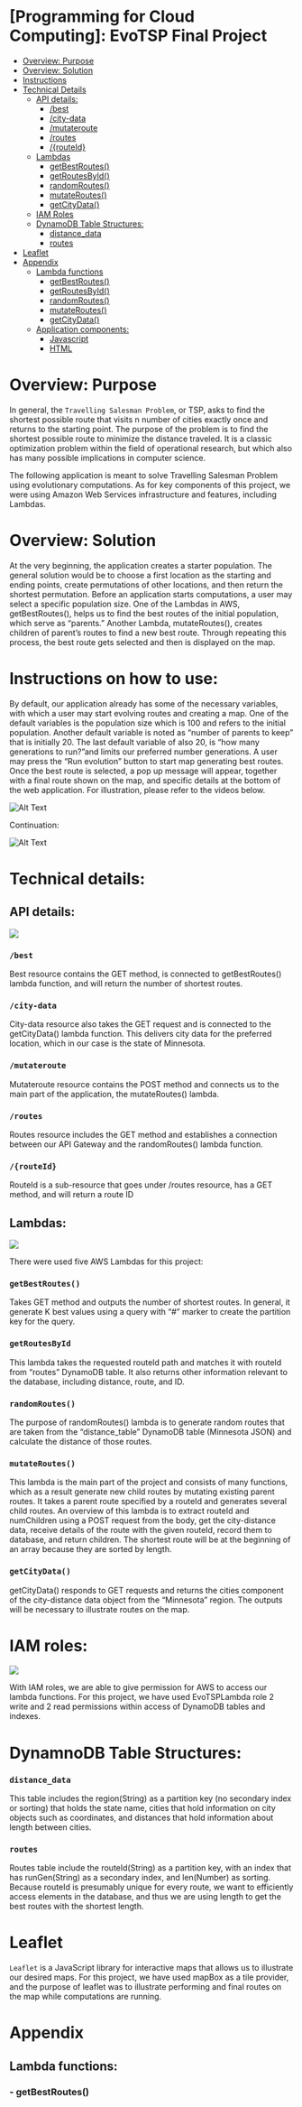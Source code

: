 # [Programming for Cloud Computing]: EvoTSP Final Project

- [Overview: Purpose](#purpose)
- [Overview: Solution](#solution)
- [Instructions](#instructions)
- [Technical Details](#technicaldetails)
    - [API details:](#apidetails)
        - [/best](#best)
        - [/city-data](#citydata)
        - [/mutateroute](#mutateroute)
        - [/routes](#routes)
        - [/{routeId}](#routeid)
    - [Lambdas](#lambdas)
        - [getBestRoutes()](#getbestroutes)
        - [getRoutesById()](#getroutesbyid)
        - [randomRoutes()](#randomroutes)
        - [mutateRoutes()](#mutateroutes)
        - [getCityData()](#getcitydata)
    - [IAM Roles](#iamroles)
    - [DynamoDB Table Structures:](#tables)
        - [distance_data](#distancedata)
        - [routes](#routes)
- [Leaflet](#leaflet)
- [Appendix](#appendix)
    - [Lambda functions](#lambdas)
        - [getBestRoutes()](#getbestroutes())
        - [getRoutesById()](#getroutesbyid())
        - [randomRoutes()](#randomroutes())
        - [mutateRoutes()](#mutateroutes())
        - [getCityData()](#getcitydata())
    - [Application components:](#application)
        - [Javascript](#javascript)
        - [HTML](#html)


<h1 id="purpose">Overview: Purpose </h1>

In general, the `Travelling Salesman Problem`, or TSP, asks to find the shortest possible route that visits n number of cities exactly once and returns to the starting point. The
purpose of the problem is to find the shortest possible route to minimize the distance traveled. It is a classic optimization problem within the field of operational research, but which also has many possible implications in computer science.

The following application is meant to solve Travelling Salesman Problem using
evolutionary computations. As for key components of this project, we were using
Amazon Web Services infrastructure and features, including Lambdas.

<h1 id="solution">Overview: Solution </h1>

At the very beginning, the application creates a starter population. The general solution
would be to choose a first location as the starting and ending points, create
permutations of other locations, and then return the shortest permutation. Before an
application starts computations, a user may select a specific population size. One of the
Lambdas in AWS, getBestRoutes(), helps us to find the best routes of the initial
population, which serve as “parents.” Another Lambda, mutateRoutes(), creates
children of parent’s routes to find a new best route. Through repeating this process, the
best route gets selected and then is displayed on the map.

<h1 id="instructions">Instructions on how to use:</h1>

By default, our application already has some of the necessary variables, with which a
user may start evolving routes and creating a map. One of the default variables is the
population size which is 100 and refers to the initial population. Another default variable
is noted as “number of parents to keep” that is initially 20. The last default variable of
also 20, is “how many generations to run?”and limits our preferred number generations.
A user may press the “Run evolution” button to start map generating best routes. Once
the best route is selected, a pop up message will appear, together with a final route
shown on the map, and specific details at the bottom of the web application. For
illustration, please refer to the videos below.

![Alt Text](https://media.giphy.com/media/7DXkUpjx1ehSVx00M6/giphy.gif)

Continuation:

![Alt Text](https://media.giphy.com/media/dQfASsna48eAGLYN6N/giphy.gif)

<h1 id="technicaldetails">Technical details:</h1>

## API details:

<IMG id="myImage" src="img/api.PNG">

### **`/best`**

Best resource contains the GET method, is connected to getBestRoutes() lambda
function, and will return the number of shortest routes.

### **`/city-data`**

City-data resource also takes the GET request and is connected to the getCityData()
lambda function. This delivers city data for the preferred location, which in our case is
the state of Minnesota.

### **`/mutateroute`**

Mutateroute resource contains the POST method and connects us to the main part of
the application, the mutateRoutes() lambda.

### **`/routes`**
Routes resource includes the GET method and establishes a connection between our
API Gateway and the randomRoutes() lambda function.

### **`/{routeId}`**
RouteId is a sub-resource that goes under /routes resource, has a GET method, and
will return a route ID

## Lambdas:

<IMG id="myImage" src="img/awslambda.png" >


There were used five AWS Lambdas for this project:

### **`getBestRoutes()`**

Takes GET method and outputs the number of shortest routes. In general, it generate K
best values using a query with “#” marker to create the partition key for the query.

### **`getRoutesById`**

This lambda takes the requested routeId path and matches it with routeId from “routes”
DynamoDB table. It also returns other information relevant to the database, including
distance, route, and ID.

### **`randomRoutes()`**

The purpose of randomRoutes() lambda is to generate random routes that are taken
from the “distance_table” DynamoDB table (Minnesota JSON) and calculate the
distance of those routes.

### **`mutateRoutes()`**

This lambda is the main part of the project and consists of many functions, which as a
result generate new child routes by mutating existing parent routes. It takes a parent
route specified by a routeId and generates several child routes. An overview of this
lambda is to extract routeId and numChildren using a POST request from the body, get
the city-distance data, receive details of the route with the given routeId, record them to
database, and return children. The shortest route will be at the beginning of an array
because they are sorted by length.

### **`getCityData()`**

getCityData() responds to GET requests and returns the cities component of the
city-distance data object from the “Minnesota” region. The outputs will be
necessary to illustrate routes on the map.

<h1 id="iamroles">IAM roles: </h1>

<IMG id="myImage" src="img/awsiam.png" >


With IAM roles, we are able to give permission for AWS to access our lambda functions.
For this project, we have used EvoTSPLambda role 2 write and 2 read permissions
within access of DynamoDB tables and indexes.

<h1 id="tables">DynamnoDB Table Structures: </h1>

### **`distance_data`**

This table includes the region(String) as a partition key (no secondary index or sorting)
that holds the state name, cities that hold information on city objects such as
coordinates, and distances that hold information about length between cities.

### **`routes`**

Routes table include the routeId(String) as a partition key, with an index that has
runGen(String) as a secondary index, and len(Number) as sorting. Because routeId is
presumably unique for every route, we want to efficiently access elements in the
database, and thus we are using length to get the best routes with the shortest length.

<h1 id="leaflet">Leaflet </h1>

`Leaflet` is a JavaScript library for interactive maps that allows us to illustrate our desired
maps. For this project, we have used mapBox as a tile provider, and the purpose of
leaflet was to illustrate performing and final routes on the map while computations are
running.

<h1 id="appendix">Appendix </h1>

<h2 id="lambdas">Lambda functions: </h2>

<h3 id="getBestRoutes()">- getBestRoutes() </h3>

<script>
const AWS = require('aws-sdk');
const ddb = new AWS.DynamoDB.DocumentClient();
exports.handler = (event, context, callback) => {
  const queryStringParameters = event.queryStringParameters;
  const runId = queryStringParameters.runId;
  const generation = queryStringParameters.generation;
  const numToReturn = queryStringParameters.numToReturn;
  getBestRoutes(runId, generation, numToReturn)
    .then(dbResults => {
      const bestRoutes = dbResults.Items;
      console.log(bestRoutes);
      callback(null, {
        statusCode: 201,
        body: JSON.stringify(bestRoutes),
        headers: {
          'Access-Control-Allow-Origin': '*'
        }
      });
    })
    .catch(err => {
      console.error(err);
      errorResponse(err.message, context.awsRequestId, callback);
    });
};
function getBestRoutes(runId, generation, numToReturn) {
  const runGen = runId + "#" + generation;
  return ddb.query({
    TableName: 'routes',
    IndexName: 'index',
    ProjectionExpression: "routeId, len",
    KeyConditionExpression: "runGen = :runGen",
    ExpressionAttributeValues: {
      ":runGen": runGen,
    },
    Limit: numToReturn
  }).promise();
}
function errorResponse(errorMessage, awsRequestId, callback) {
  callback(null, {
    statusCode: 500,
    body: JSON.stringify({
      Error: errorMessage,
      Reference: awsRequestId,
    }),
    headers: {
      'Access-Control-Allow-Origin': '*',
    },
  });
}
</script>




